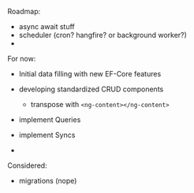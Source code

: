 Roadmap:
  - async await stuff
  - scheduler (cron? hangfire? or background worker?)
  - 

For now:
 - Initial data filling with new EF-Core features
 - developing standardized CRUD components
   
    + transpose with `<ng-content></ng-content>`
 - implement Queries
 - implement Syncs
 - 

 
Considered:
  - migrations (nope)